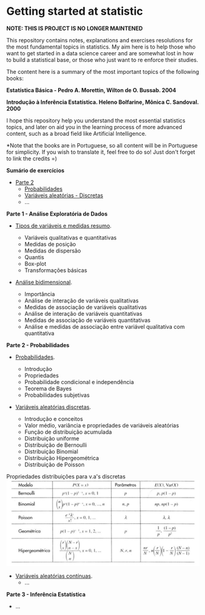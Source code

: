 # Getting started at statistic

**NOTE: THIS IS PROJECT IS NO LONGER MAINTENED**

This repository contains notes, explanations and exercises resolutions for the most fundamental topics in statistics. My aim here is to help those who want to get started in a data science career and are somewhat lost in how to build a statistical base, or those who just want to re enforce their studies. 

The content here is a summary of the most important topics of the following books:

**Estatística Básica - Pedro A. Morettin, Wilton de O. Bussab. 2004** 

**Introdução à Inferência Estatística. Heleno Bolfarine, Mônica C. Sandoval. 2000**


I hope this repository help you understand the most essential statistics topics, and  later on aid you in the learning process of more advanced content, such as a broad field like Artificial Intelligence. 

*Note that the books are in Portuguese, so all content will be in Portuguese for simplicity. If you wish to translate it, feel free to do so! Just don't forget to link the credits =)

**Sumário de exercícios**
- [Parte 2](https://github.com/Renatochaz/statistic-fundamentals/blob/master/exercises/P2/)
  - [Probabilidades](https://github.com/Renatochaz/statistic-fundamentals/blob/master/exercises/P2/probabilidades.ipynb)
  - [Variáveis aleatórias - Discretas](https://github.com/Renatochaz/statistic-fundamentals/blob/master/exercises/P2/vas_discretas.ipynb)
  - ...
  
  
**Parte 1 - Análise Exploratória de Dados**

- [Tipos de variáveis e medidas resumo](https://github.com/Renatochaz/statistic-fundamentals/blob/master/P1-analise-exploratoria/variaveis-medidas.ipynb).
  - Variáveis qualitativas e quantitativas
  - Medidas de posição
  - Medidas de dispersão
  - Quantis
  - Box-plot
  - Transformações básicas
  
- [Análise bidimensional](https://github.com/Renatochaz/statistic-fundamentals/blob/master/P1-analise-exploratoria/analise-bidimensional.ipynb).
  - Importância
  - Análise de interação de variáveis qualitativas
  - Medidas de associação de variáveis qualitativas
  - Análise de interação de variáveis quantitativas
  - Medidas de associação de variáveis quantitativas
  - Análise e medidas de associação entre variável qualitativa com quantitativa


**Parte 2 - Probabilidades**

- [Probabilidades](https://github.com/Renatochaz/statistic-fundamentals/blob/master/P2-probabilidades/probabilidades.ipynb). 
  - Introdução
  - Propriedades
  - Probabilidade condicional e independência
  - Teorema de Bayes
  - Probabilidades subjetivas
  
- [Variáveis aleatórias discretas](https://github.com/Renatochaz/statistic-fundamentals/blob/master/P2-probabilidades/variaveis-aleatorias-discretas.ipynb).
  - Introdução e conceitos
  - Valor médio, variância e propriedades de variáveis aleatórias
  - Função de distribuição acumulada
  - Distribuição uniforme
  - Distribuição de Bernoulli
  - Distribuição Binomial
  - Distribuição Hipergeométrica
  - Distribuição de Poisson

Propriedades distribuições para v.a's discretas
![Resumo distribuições para v.a's discretas](media/mods_discretas.jpg)

- [Variáveis aleatórias contínuas](https://github.com/Renatochaz/statistic-fundamentals/blob/master/P2-probabilidades/variaveis-aleatorias-discretas.ipynb).
  - ...



**Parte 3 - Inferência Estatística**

- ...






